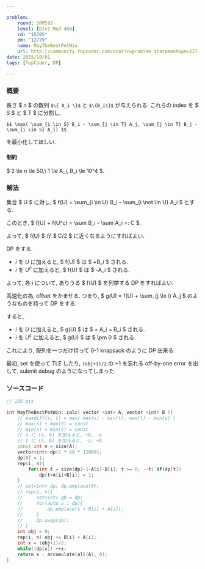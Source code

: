 ```yaml
---

problem:
    round: SRM593
    level: [Div1 Med 450]
    rd: "15705"
    pm: "12779"
    name: MayTheBestPetWin
    url: http://community.topcoder.com/stat?c=problem_statement&pm=12779&rd=15705
date: 2015/10/01
tags: [TopCoder, DP]

---
```


### 概要

長さ $ n $ の数列 `$\{ A_i \}$` と `$\{B_i\}$` が与えられる.
これらの index を $ S $ と $ T $ に分割し,

`$$
\max( \sum_{i \in S} B_i - \sum_{j \in T} A_j, \sum_{j \in T} B_j - \sum_{i \in S} A_i)
$$`

を最小化してほしい.


#### 制約

$ 2 \le n \le 50,\ 1 \le A_i, B_i \le 10^4 $.

### 解法

集合 $ U $ に対し, $ f(U) = \sum_{i \in U} B_i - \sum_{i \not \in U} A_i $ とする.

このとき, $ f(U) + f(U^c) = \sum B_i - \sum A_i =: C $.

よって, $ f(U) $ が $ C/2 $ に近くなるようにすればよい.

DP をする.

- $i$ を $U$ に加えると, $ f(U) $ は $ +B_i $ される.
- $i$ を $U^c$ に加えると, $ f(U) $ は $ -A_i $ される.

よって, 各 $i$ について, ありうる $ f(U) $ を列挙する DP をすればよい.

高速化の為, offset をかませる. つまり, $ g(U) = f(U) + \sum_{j \le i} A_j $ のようなものを持って DP をする.

すると,

- $i$ を $U$ に加えると, $ g(U) $ は $ + A_i + B_i $ される.
- $i$ を $U^c$ に加えると, $ g(U) $ は $ \pm 0 $ される.

これにより, 配列を一つだけ持って $0$-$1$ knapsack のように DP 出来る.

最初, set を使って TLE したり, `(obj+1)/2` の $+1$ を忘れる off-by-one error を出して, submit debug のようになってしまった.

### ソースコード

~~~ cpp
// 135 pts

int MayTheBestPetWin::calc( vector <int> A, vector <int> B ){
    // maxdiff(s, t) = max( max(s) - min(t), max(t) - min(s) )
    // max(s) + max(t) = const
    // min(s) + min(t) = const
    // s に (a, b) を加えると, +b, -a
    // t に (a, b) を加えると, -a, +b
    const int n = size(A);
    vector<int> dp(2 * 50 * 11000);
    dp[0] = 1;
    rep(i, n){
        for(int t = size(dp)-1-A[i]-B[i]; t >= 0; --t) if(dp[t])
            dp[t+A[i]+B[i]] = 1;
    }
    // set<int> dp; dp.emplace(0);
    // rep(i, n){
    //     set<int> qb = dp;
    //     for(auto s : dp){
    //         qb.emplace(s + B[i] + A[i]);
    //     }
    //     dp.swap(qb);
    // }
    int obj = 0;
    rep(i, n) obj += B[i] + A[i];
    int x = (obj+1)/2;
    while(!dp[x]) ++x;
    return x - accumulate(all(A), 0);
}
~~~

